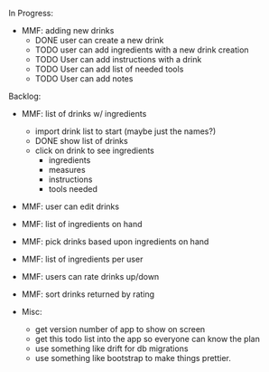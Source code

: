 In Progress:
- MMF: adding new drinks
  - DONE user can create a new drink
  - TODO user can add ingredients with a new drink creation
  - TODO User can add instructions with a drink
  - TODO User can add list of needed tools
  - TODO User can add notes

Backlog:
- MMF: list of drinks w/ ingredients
  - import drink list to start (maybe just the names?)
  - DONE show list of drinks 
  - click on drink to see ingredients
    - ingredients
    - measures
    - instructions
    - tools needed
- MMF: user can edit drinks
- MMF: list of ingredients on hand
- MMF: pick drinks based upon ingredients on hand
- MMF: list of ingredients per user
- MMF: users can rate drinks up/down
- MMF: sort drinks returned by rating

- Misc:
  - get version number of app to show on screen
  - get this todo list into the app so everyone can know the plan
  - use something like drift for db migrations
  - use something like bootstrap to make things prettier.
